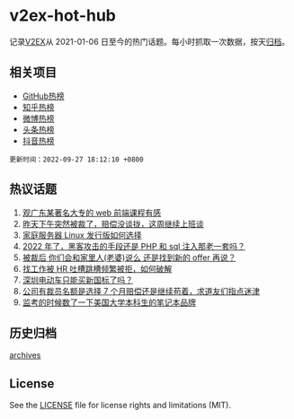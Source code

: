 # v2ex-hot-hub

 记录[V2EX](https://www.v2ex.com/)从 2021-01-06 日至今的热门话题。每小时抓取一次数据，按天[归档](archives)。
 
 ## 相关项目

- [GitHub热榜](https://github.com/lonnyzhang423/github-hot-hub)
- [知乎热榜](https://github.com/lonnyzhang423/zhihu-hot-hub)
- [微博热榜](https://github.com/lonnyzhang423/weibo-hot-hub)
- [头条热榜](https://github.com/lonnyzhang423/toutiao-hot-hub)
- [抖音热榜](https://github.com/lonnyzhang423/douyin-hot-hub)


 `更新时间：2022-09-27 18:12:10 +0800`

## 热议话题

1. [观广东某著名大专的 web 前端课程有感](https://www.v2ex.com/t/883258)
1. [昨天下午突然被裁了，赔偿没谈拢，这周继续上班谈](https://www.v2ex.com/t/883173)
1. [家庭服务器 Linux 发行版如何选择](https://www.v2ex.com/t/883107)
1. [2022 年了，黑客攻击的手段还是 PHP 和 sql 注入那老一套吗？](https://www.v2ex.com/t/883157)
1. [被裁后 你们会和家里人(老婆)说么 还是找到新的 offer 再说？](https://www.v2ex.com/t/883220)
1. [找工作被 HR 吐槽跳槽频繁被拒，如何破解](https://www.v2ex.com/t/883180)
1. [深圳电动车只能买新国标了吗？](https://www.v2ex.com/t/883168)
1. [公司有裁员名额是选择 7 个月赔偿还是继续苟着，求道友们指点迷津](https://www.v2ex.com/t/883176)
1. [监考的时候数了一下美国大学本科生的笔记本品牌](https://www.v2ex.com/t/883144)

## 历史归档

[archives](archives)

## License

See the [LICENSE](LICENSE) file for license rights and limitations (MIT).
